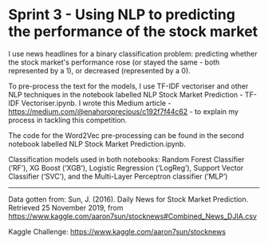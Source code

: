 # Sprint 3 - Using NLP to predicting the performance of the stock market

I use news headlines for a binary classification problem: predicting whether the stock market's performance rose (or stayed the same - both represented by a 1), or decreased (represented by a 0). 

To pre-process the text for the models, I use TF-IDF vectoriser and other NLP techniques in the notebook labelled NLP Stock Market Prediction - TF-IDF Vectoriser.ipynb. I wrote this Medium article - https://medium.com/@enahoroprecious/c192f7f44c62 - to explain my process in tackling this competition.

The code for the Word2Vec pre-processing can be found in the second notebook labelled NLP Stock Market Prediction.ipynb.

Classification models used in both notebooks: Random Forest Classifier (‘RF’), XG Boost (‘XGB’), Logistic Regression (‘LogReg’), Support Vector Classifier (‘SVC’), and the Multi-Layer Perceptron classifier (‘MLP’) 

---------

Data gotten from: Sun, J. (2016). Daily News for Stock Market Prediction. Retrieved 25 November 2019, from https://www.kaggle.com/aaron7sun/stocknews#Combined_News_DJIA.csv

Kaggle Challenge: https://www.kaggle.com/aaron7sun/stocknews
